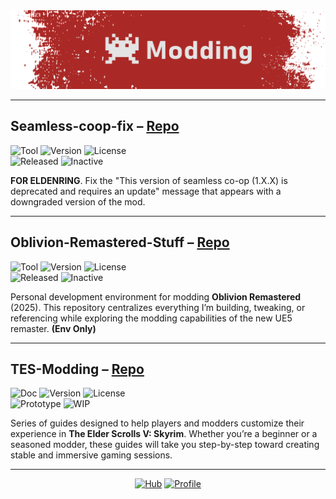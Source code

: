<img src="../../Resources/Banners/Modding.png" alt="Modding banner" />

---

## Seamless-coop-fix – [Repo](https://github.com/cfrBernard/Seamless-coop-fix)
![Tool](https://img.shields.io/badge/Tool-blue)
![Version](https://img.shields.io/badge/version-v1.0.0-blue)
![License](https://img.shields.io/badge/license-MIT-green) <br>
![Released](https://img.shields.io/badge/Released-green)
![Inactive](https://img.shields.io/badge/status-Inactive-red)

**FOR ELDENRING**. Fix the "This version of seamless co-op (1.X.X) is deprecated and requires an update" message that appears with a downgraded version of the mod.

---

## Oblivion-Remastered-Stuff – [Repo](https://github.com/cfrBernard/Oblivion-Remastered-Stuff)
![Tool](https://img.shields.io/badge/Tool-blue)
![Version](https://img.shields.io/badge/version-v0.1.0-blue)
![License](https://img.shields.io/badge/license-MIT-green) <br>
![Released](https://img.shields.io/badge/Released-green)
![Inactive](https://img.shields.io/badge/status-Inactive-red)

Personal development environment for modding **Oblivion Remastered** (2025). This repository centralizes everything I’m building, tweaking, or referencing while exploring the modding capabilities of the new UE5 remaster. **(Env Only)**

---

## TES-Modding – [Repo](https://github.com/cfrBernard/TES-Modding)
![Doc](https://img.shields.io/badge/Doc-purple)
![Version](https://img.shields.io/badge/version-v0.1.0-blue)
![License](https://img.shields.io/badge/license-MIT-green) <br>
![Prototype](https://img.shields.io/badge/Prototype-red)
![WIP](https://img.shields.io/badge/status-WIP-red)

Series of guides designed to help players and modders customize their experience in **The Elder Scrolls V: Skyrim**. Whether you’re a beginner or a seasoned modder, these guides will take you step-by-step toward creating stable and immersive gaming sessions.

---

<div align="center">

[![Hub](https://img.shields.io/badge/◀-Hub-blue?style=for-the-badge)](../../README.md)
[![Profile](https://img.shields.io/badge/◀-Profile-green?style=for-the-badge)](https://github.com/cfrBernard)

</div>
